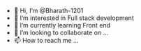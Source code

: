 - 👋 Hi, I’m @Bharath-1201
- 👀 I’m interested in Full stack development
- 🌱 I’m currently learning Front end
- 💞️ I’m looking to collaborate on ...
- 📫 How to reach me ...

<!---
Bharath-1201/Bharath-1201 is a ✨ special ✨ repository because its `README.md` (this file) appears on your GitHub profile.
You can click the Preview link to take a look at your changes.
--->
